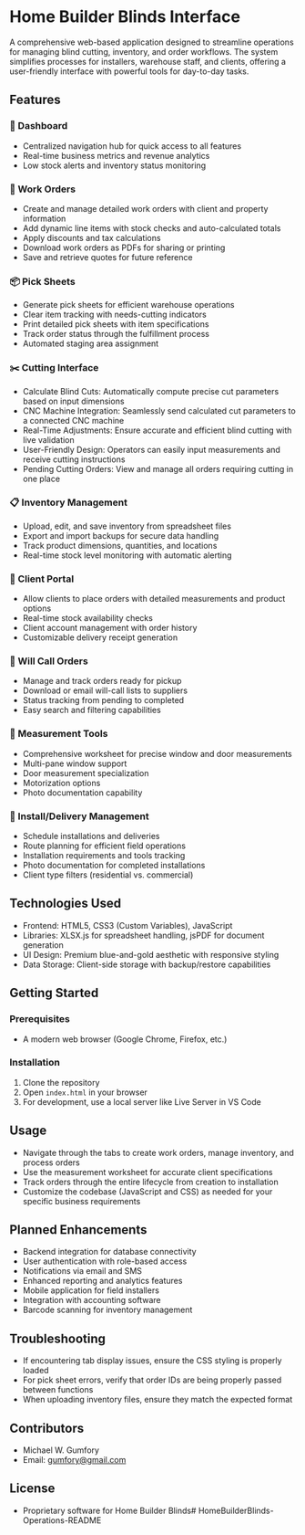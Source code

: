 # Home Builder Blinds Interface

A comprehensive web-based application designed to streamline operations for managing blind cutting, inventory, and order workflows. The system simplifies processes for installers, warehouse staff, and clients, offering a user-friendly interface with powerful tools for day-to-day tasks.

## Features

### 🚀 Dashboard
- Centralized navigation hub for quick access to all features
- Real-time business metrics and revenue analytics
- Low stock alerts and inventory status monitoring

### 📝 Work Orders
- Create and manage detailed work orders with client and property information
- Add dynamic line items with stock checks and auto-calculated totals
- Apply discounts and tax calculations
- Download work orders as PDFs for sharing or printing
- Save and retrieve quotes for future reference

### 📦 Pick Sheets
- Generate pick sheets for efficient warehouse operations
- Clear item tracking with needs-cutting indicators
- Print detailed pick sheets with item specifications
- Track order status through the fulfillment process
- Automated staging area assignment

### ✂️ Cutting Interface
- Calculate Blind Cuts: Automatically compute precise cut parameters based on input dimensions
- CNC Machine Integration: Seamlessly send calculated cut parameters to a connected CNC machine
- Real-Time Adjustments: Ensure accurate and efficient blind cutting with live validation
- User-Friendly Design: Operators can easily input measurements and receive cutting instructions
- Pending Cutting Orders: View and manage all orders requiring cutting in one place

### 📋 Inventory Management
- Upload, edit, and save inventory from spreadsheet files
- Export and import backups for secure data handling
- Track product dimensions, quantities, and locations
- Real-time stock level monitoring with automatic alerting

### 👥 Client Portal
- Allow clients to place orders with detailed measurements and product options
- Real-time stock availability checks
- Client account management with order history
- Customizable delivery receipt generation

### 🛒 Will Call Orders
- Manage and track orders ready for pickup
- Download or email will-call lists to suppliers
- Status tracking from pending to completed
- Easy search and filtering capabilities

### 📏 Measurement Tools
- Comprehensive worksheet for precise window and door measurements
- Multi-pane window support
- Door measurement specialization
- Motorization options
- Photo documentation capability

### 🚚 Install/Delivery Management
- Schedule installations and deliveries
- Route planning for efficient field operations
- Installation requirements and tools tracking
- Photo documentation for completed installations
- Client type filters (residential vs. commercial)

## Technologies Used
- Frontend: HTML5, CSS3 (Custom Variables), JavaScript
- Libraries: XLSX.js for spreadsheet handling, jsPDF for document generation
- UI Design: Premium blue-and-gold aesthetic with responsive styling
- Data Storage: Client-side storage with backup/restore capabilities

## Getting Started

### Prerequisites
- A modern web browser (Google Chrome, Firefox, etc.)

### Installation
1. Clone the repository
2. Open `index.html` in your browser
3. For development, use a local server like Live Server in VS Code

## Usage
- Navigate through the tabs to create work orders, manage inventory, and process orders
- Use the measurement worksheet for accurate client specifications
- Track orders through the entire lifecycle from creation to installation
- Customize the codebase (JavaScript and CSS) as needed for your specific business requirements

## Planned Enhancements
- Backend integration for database connectivity
- User authentication with role-based access
- Notifications via email and SMS
- Enhanced reporting and analytics features
- Mobile application for field installers
- Integration with accounting software
- Barcode scanning for inventory management

## Troubleshooting
- If encountering tab display issues, ensure the CSS styling is properly loaded
- For pick sheet errors, verify that order IDs are being properly passed between functions
- When uploading inventory files, ensure they match the expected format

## Contributors
- Michael W. Gumfory
- Email: gumfory@gmail.com

## License
- Proprietary software for Home Builder Blinds# HomeBuilderBlinds-Operations-README
